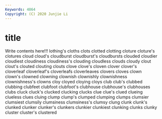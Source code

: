 ```yaml
---
Keywords: 4864
Copyright: (C) 2020 Junjie Li
---
```


# title

Write contents here!!!
lothing's 
cloths 
clots 
clotted 
clotting 
cloture 
cloture's 
clotures 
cloud
cloud's 
cloudburst 
cloudburst's 
cloudbursts 
clouded 
cloudier 
cloudiest 
cloudiness 
cloudiness's 
clouding
cloudless 
clouds 
cloudy 
clout 
clout's 
clouted 
clouting 
clouts 
clove 
clove's
cloven 
clover 
clover's 
cloverleaf 
cloverleaf's 
cloverleafs 
cloverleaves 
clovers 
cloves 
clown
clown's 
clowned 
clowning 
clownish 
clownishly 
clownishness 
clownishness's 
clowns 
cloy 
cloyed
cloying 
cloys 
club 
club's 
clubbed 
clubbing 
clubfeet 
clubfoot 
clubfoot's 
clubhouse
clubhouse's 
clubhouses 
clubs 
cluck 
cluck's 
clucked 
clucking 
clucks 
clue 
clue's
clued 
clueing 
clueless 
clues 
cluing 
clump 
clump's 
clumped 
clumping 
clumps
clumsier 
clumsiest 
clumsily 
clumsiness 
clumsiness's 
clumsy 
clung 
clunk 
clunk's 
clunked
clunker 
clunker's 
clunkers 
clunkier 
clunkiest 
clunking 
clunks 
clunky 
cluster 
cluster's
clustered 
